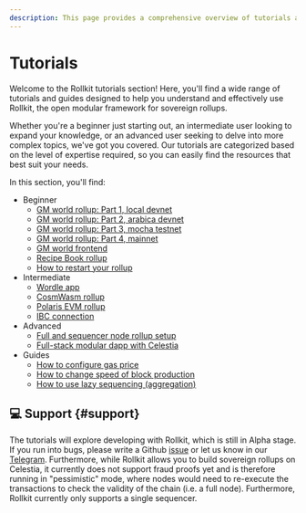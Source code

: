 ```yaml
---
description: This page provides a comprehensive overview of tutorials and guides available for Rollkit.
---
```


# Tutorials

Welcome to the Rollkit tutorials section! Here, you'll find a wide range of
tutorials and guides designed to help you understand and effectively use
Rollkit, the open modular framework for sovereign rollups.

Whether you're a beginner just starting out, an intermediate user looking
to expand your knowledge, or an advanced user seeking to delve into more
complex topics, we've got you covered. Our tutorials are categorized based
on the level of expertise required, so you can easily find the resources
that best suit your needs.

In this section, you'll find:

* Beginner
  * [GM world rollup: Part 1, local devnet](/tutorials/gm-world.md)
  * [GM world rollup: Part 2, arabica devnet](/tutorials/gm-world-arabica-testnet.md)
  * [GM world rollup: Part 3, mocha testnet](/tutorials/gm-world-mocha-testnet.md)
  * [GM world rollup: Part 4, mainnet](/tutorials/gm-world-mainnet.md)
  * [GM world frontend](/tutorials/gm-world-frontend.md)
  * [Recipe Book rollup](/tutorials/recipe-book.md)
  * [How to restart your rollup](/tutorials/restart-rollup.md)
* Intermediate
  * [Wordle app](/tutorials/wordle.md)
  * [CosmWasm rollup](/tutorials/cosmwasm.md)
  * [Polaris EVM rollup](/tutorials/polaris-evm.md)
  * [IBC connection](/tutorials/ibc-connection.md)
* Advanced
  * [Full and sequencer node rollup setup](/tutorials/full-and-sequencer-node.md)
  * [Full-stack modular dapp with Celestia](https://docs.celestia.org/developers/full-stack-modular-development-guide)
* Guides
  * [How to configure gas price](/tutorials/gas-price.md)
  * [How to change speed of block production](/tutorials/block-times.md)
  * [How to use lazy sequencing (aggregation)](/tutorials/lazy-sequencing.md)

## 💻 Support {#support}

The tutorials will explore developing with Rollkit,
which is still in Alpha stage. If you run into bugs, please write a Github
[issue](https://github.com/rollkit/docs/issues/new)
or let us know in our [Telegram](https://t.me/rollkit).
Furthermore, while Rollkit allows you to build sovereign rollups
on Celestia, it currently does not support fraud proofs yet and is
therefore running in "pessimistic" mode, where nodes would need to
re-execute the transactions to check the validity of the chain
(i.e. a full node). Furthermore, Rollkit currently only supports
a single sequencer.

